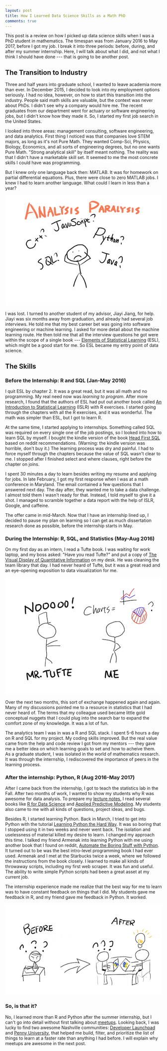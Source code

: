 ```yaml
---
layout: post
title: How I Learned Data Science Skills as a Math PhD
comments: true
---
```


This post is a review on how I picked up data science skills when I was a PhD student in mathematics. The timespan was from January 2016  to May 2017, before I got my job. I break it into three periods: before, during, and after my summer internship. Here, I will talk about what I did, and not what I think I should have done --- that is going to be another post.

## The Transition to Industry

Three and half years into graduate school, I wanted to leave academia more than ever. In December 2015, I decided to look into my employment options seriously. I had no idea, however, on how to start this transition into the industry. People said math skills are valuable, but the context was never about PhDs. I didn't see why a company would hire me. The recent graduates from our department went for actuary or software engineering jobs, but I didn't know how they made it. So, I started my first job search in the United States.

I looked into three areas: management consulting, software engineering, and data analytics. First thing I noticed was that companies love STEM majors, as long as it's not Pure Math. They wanted Comp-Sci, Physics, Biology, Economics, and all sorts of engineering degrees, but no one wants Pure Math. "Strong analytical skill" by itself meant nothing. The reality was that I didn't have a marketable skill set. It seemed to me the most concrete skills I could have was programming.

But I knew only one language back then: MATLAB. It was for homework on partial differential equations. Plus, there were close to zero MATLAB jobs. I knew I had to learn another language. What could I learn in less than a year?

![](/figure/source/2017-10-14-learning-skills-for-data-science/analysis-paralysis.png)

I was lost. I turned to another student of my advisor, Jiayi Jiang, for help. Jiayi was six months away from graduation, and already had several job interviews. He told me that my best career bet was going into software engineering or machine learning. I asked for more detail about the machine learning route. He then told me that all the interview questions he got were within the scope of a single book --- [Elements of Statistical Learning](https://web.stanford.edu/~hastie/ElemStatLearn/) (ESL), which might be a good start for me. So ESL became my entry point of data science.

## The Skills
### Before the Internship: R and SQL (Jan-May 2016)

I quit ESL by chapter 2. It was a great read, but it was all math and no programming. My real need now was *learning to program*. After more research, I found that the authors of ESL had put out another book called [An Introduction to Statistical Learning](http://www-bcf.usc.edu/~gareth/ISL/) (ISLR) with R exercises. I started going through the chapters with all the R exercises, and it was wonderful. The math was simpler than ESL, but I got to learn R.

At the same time, I started applying to internships. Something called SQL was required on every single one of the job postings, so I looked into how to learn SQL by myself. I bought the kindle version of the book [Head First SQL](http://shop.oreilly.com/product/9780596526849.do) based on reddit recommendations. (Warning: the kindle version was horrible, don't buy it.) The learning process was dry and painful. I had to force myself through the chapters because the value of SQL wasn't clear to me. I stopped after I finished select and where clauses, right before the chapter on joins.

I spent 30 minutes a day to learn besides writing my resume and applying for jobs. In late February, I got my first response when I was at a math conference in Maryland. The email contained a few questions that I answered next day. The day after, they wanted me to take a data challenge. I almost told them I wasn't ready for that. Instead, I told myself to give it a shot. I managed to scramble together a data report with the help of ISLR, Google, and caffeine.

The offer came in mid-March. Now that I have an internship lined up, I decided to pause my plan on learning so I can get as much dissertation research done as possible, before the internship starts in May.

### During the Internship: R, SQL, and Statistics (May-Aug 2016)

On my first day as an intern, I read a Tufte book. I was waiting for work laptop, and my boss asked: "Have you read Tufte?" and put a copy of [The Visual Display of Quantitative Information](https://www.amazon.com/Visual-Display-Quantitative-Information/dp/1930824130) on my desk. He was cleaning the team library that day. I had never heard of Tufte, but it was a great read and an eye-opening exposition to data visualization for me.

![](/figure/source/2017-10-14-learning-skills-for-data-science/mr-tufte.png)

Over the next two months, this sort of exchange happened again and again. Many of my discussions pointed me to a resource in statistics that I had never heard of. The terms that my colleague used became little gold conceptual nuggets that I could plug into the search bar to expand the comfort zone of my knowledge. It was a lot of fun.

The analytics team I was in was a R and SQL stack. I spent 5-6 hours a day on R and SQL for my project. My coding skills improved. But the real value came from the help and code review I got from my mentors --- they gave me a better idea on which learning goals to set and how to acheive them. As a graduate student, I was isolated in the world of mathematics research. It was through the internship, I rediscovered the importance of peers in the learning process.

### After the internship: Python, R (Aug 2016-May 2017)

After I came back from the internship, I got to teach the statistics lab in the Fall. After two months of work, I wanted to show my students why R was awesome for data analysis. To prepare my [lecture notes](https://github.com/changhsinlee/RLabNotes), I read several books like [R for Data Science](http://r4ds.had.co.nz/) and [Applied Predictive Modeling](http://appliedpredictivemodeling.com/). My students also came to me with all kinds of questions, project ideas, and bugs.

Besides R, I started learning Python. Back in March, I tried to get into Python with the tutorial [Learning Python the Hard Way](https://learnpythonthehardway.org/). It was so boring that I stopped using it in two weeks and never went back. The isolation and uselessness of material killed my desire to learn. I changed my approach this time. I talked my friend Armenak into learning Python with me using another book that I found on reddit,  [Automate the Boring Stuff with Python](https://automatetheboringstuff.com/). It turned out to be was the best intro-level programming book I had ever used. Armenak and I met at the Starbucks twice a week, where we followed the instructions from the book closely. I learned to make all kinds of throwaway scripts, including my first web scraper. It was fun and useful. The ability to write simple Python scripts had been a great asset at my current job.

The internship experience made me realize that the best way for me to learn was to have constant feedback on things that I did. My students gave me feedback in R, and my friend gave me feedback in Python. It worked.

![](/figure/source/2017-10-14-learning-skills-for-data-science/feedback.png)

### So, is that it?

No, I learned more than R and Python after the summer internship, but I can't go into detail without first talking about [meetups](https://www.meetup.com/). Looking back, I was lucky to find two awesome Nashville communities: [Developer Launchpad](https://www.meetup.com/Developer-Launchpad-Nashville/) and [Penny University](https://groups.google.com/forum/#!forum/penny-university), that helped me build, filter, and prioritize the list of things to learn at a faster rate than anything I had before. I will explain why meetups are awesome in the next post.
